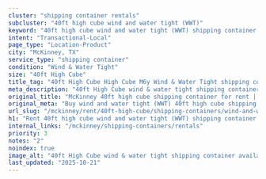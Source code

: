 ```yaml
---
cluster: "shipping container rentals"
subcluster: "40ft high cube wind and water tight (WWT)"
keyword: "40ft high cube wind and water tight (WWT) shipping container for rent McKinney, TX"
intent: "Transactional-Local"
page_type: "Location-Product"
city: "McKinney, TX"
service_type: "shipping container"
condition: "Wind & Water Tight"
size: "40ft High Cube"
title_tag: "40ft High Cube High Cube M6y Wind & Water Tight shipping container Sales in McKinney | LC Container"
meta_description: "40ft High Cube wind & water tight shipping container sales in McKinney. High cube containers with extra height. Fast delivery, competitive pricing. Serving shipping containers area. Quote ID: SST. Call (214) 524-4168 for your free quote today."
original_title: "McKinney 40ft high cube shipping container for rent | LC"
original_meta: "Buy wind and water tight (WWT) 40ft high cube shipping container rent with local delivery in McKinney, TX. LC Container — local Since 2003. Request a fast quote today."
url_slug: "/mckinney/rent/40ft-high-cube/shipping-containers/wind-and-water-tight-wwt"
h1: "Rent 40ft high cube wind and water tight (WWT) shipping container in McKinney"
internal_links: "/mckinney/shipping-containers/rentals"
priority: 3
notes: "2"
noindex: true
image_alt: "40ft High Cube wind & water tight shipping container available for delivery in McKinney"
last_updated: "2025-10-21"
---
```


<!-- TODO: Add unique city/inventory copy, images, and internal links here. -->
